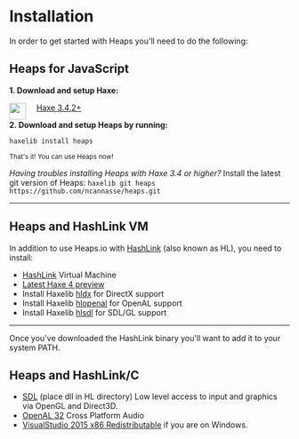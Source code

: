 # Installation

In order to get started with Heaps you'll need to do the following:

## Heaps for JavaScript

**1. Download and setup Haxe:**

<a href="https://haxe.org/download"><img src="https://cloud.githubusercontent.com/assets/576184/3142589/5e2c41a0-e9c9-11e3-9608-75ec07df40e7.png" align="left" height="30"/></a> &nbsp;&nbsp;&nbsp; <a href="https://haxe.org/download/">Haxe 3.4.2+</a>

**2. Download and setup Heaps by running:**

```
haxelib install heaps
```

<small>That's it! You can use Heaps now!</small>

*Having troubles installing Heaps with Haxe 3.4 or higher?* Install the latest git version of Heaps:  `haxelib git heaps https://github.com/ncannasse/heaps.git`

---

## Heaps and HashLink VM

In addition to use Heaps.io with [HashLink](http://hashlink.haxe.org) (also known as HL), you need to install:

 * [HashLink](https://github.com/HaxeFoundation/hashlink/releases) Virtual Machine
 * [Latest Haxe 4 preview](https://haxe.org/download/list/)
 * Install Haxelib [hldx](https://lib.haxe.org/p/hldx) for DirectX support
 * Install Haxelib [hlopenal](https://lib.haxe.org/p/hlopenal) for OpenAL support
 * Install Haxelib [hlsdl](https://lib.haxe.org/p/hlsdl) for SDL/GL support

---

Once you've downloaded the HashLink binary you'll want to add it to your system PATH.

## Heaps and HashLink/C

 * [SDL](https://www.libsdl.org/download-2.0.php) (place dll in HL directory) Low level access to input and graphics via OpenGL and Direct3D.
 * [OpenAL 32](https://www.openal.org/downloads/) Cross Platform Audio
 * [VisualStudio 2015 x86 Redistributable](https://www.microsoft.com/en-us/download/details.aspx?id=48145) if you are on Windows.
